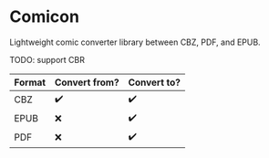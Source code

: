 # Comicon

Lightweight comic converter library between CBZ, PDF, and EPUB.

TODO: support CBR

| Format | Convert from? | Convert to? |
| --- | --- | --- |
| CBZ | :heavy_check_mark: | :heavy_check_mark: |
| EPUB | :x: | :heavy_check_mark: |
| PDF | :x: | :heavy_check_mark: |
